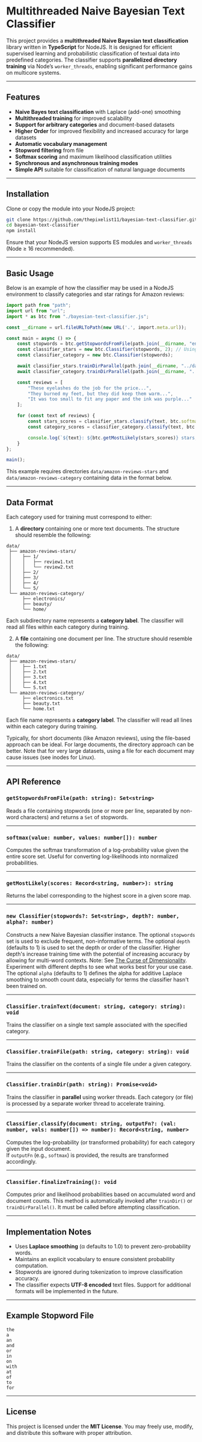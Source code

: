# Multithreaded Naive Bayesian Text Classifier

This project provides a **multithreaded Naive Bayesian text classification**
library written in **TypeScript** for NodeJS. It is designed for efficient
supervised learning and probabilistic classification of textual data into
predefined categories. The classifier supports **parallelized directory
training** via Node’s `worker_threads`, enabling significant performance
gains on multicore systems.

---

## Features

- **Naive Bayes text classification** with Laplace (add-one) smoothing
- **Multithreaded training** for improved scalability
- **Support for arbitrary categories** and document-based datasets
- **Higher Order** for improved flexibility and increased accuracy for large datasets
- **Automatic vocabulary management**
- **Stopword filtering** from file
- **Softmax scoring** and maximum likelihood classification utilities
- **Synchronous and asynchronous training modes**
- **Simple API** suitable for classification of natural language documents

---

## Installation

Clone or copy the module into your NodeJS project:

```bash
git clone https://github.com/thepixelist11/bayesian-text-classifier.git
cd bayesian-text-classifier
npm install
```

Ensure that your NodeJS version supports ES modules and `worker_threads` (Node ≥ 16 recommended).

---

## Basic Usage

Below is an example of how the classifier may be used in a NodeJS environment
to classify categories and star ratings for Amazon reviews:

```typescript
import path from "path";
import url from "url";
import * as btc from "./bayesian-text-classifier.js";

const __dirname = url.fileURLToPath(new URL('.', import.meta.url));

const main = async () => {
    const stopwords = btc.getStopwordsFromFile(path.join(__dirname, "english-stopwords"));
    const classifier_stars = new btc.Classifier(stopwords, 2); // Using bigrams (depth 2) for stars
    const classifier_category = new btc.Classifier(stopwords);

    await classifier_stars.trainDirParallel(path.join(__dirname, "../data/amazon-reviews-stars"));
    await classifier_category.trainDirParallel(path.join(__dirname, "../data/amazon-reviews-category"));

    const reviews = [
        "These eyelashes do the job for the price...",
        "They burned my feet, but they did keep them warm...",
        "It was too small to fit any paper and the ink was purple..."
    ];

    for (const text of reviews) {
        const stars_scores = classifier_stars.classify(text, btc.softmax);
        const category_scores = classifier_category.classify(text, btc.softmax);

        console.log(`${text}: ${btc.getMostLikely(stars_scores)} stars, ${btc.getMostLikely(category_scores)}`);
    }
};

main();
```

This example requires directories `data/amazon-reviews-stars` and
`data/amazon-reviews-category` containing data in the format below.

---

## Data Format

Each category used for training must correspond to either:

1. A **directory** containing one or more text documents.
The structure should resemble the following:

```text
data/
 ├── amazon-reviews-stars/
 │    ├── 1/
 │    │   ├── review1.txt
 │    │   └── review2.txt
 │    ├── 2/
 │    ├── 3/
 │    ├── 4/
 │    └── 5/
 └── amazon-reviews-category/
      ├── electronics/
      ├── beauty/
      └── home/
```

Each subdirectory name represents a **category label**. The classifier will
read all files within each category during training.

2. A **file** containing one document per line.
The structure should resemble the following:

```text
data/
 ├── amazon-reviews-stars/
 │    ├── 1.txt
 │    ├── 2.txt
 │    ├── 3.txt
 │    ├── 4.txt
 │    └── 5.txt
 └── amazon-reviews-category/
      ├── electronics.txt
      ├── beauty.txt
      └── home.txt
```

Each file name represents a **category label**.
The classifier will read all lines within each category during training.

Typically, for short documents (like Amazon reviews), using the file-based
approach can be ideal. For large documents, the directory approach can be
better. Note that for very large datasets, using a file for each document may
cause issues (see inodes for Linux).

---

## API Reference

### `getStopwordsFromFile(path: string): Set<string>`

Reads a file containing stopwords (one or more per line, separated by non-word characters) and returns a `Set` of stopwords.

---

### `softmax(value: number, values: number[]): number`

Computes the softmax transformation of a log-probability value given the entire score set.
Useful for converting log-likelihoods into normalized probabilities.

---

### `getMostLikely(scores: Record<string, number>): string`

Returns the label corresponding to the highest score in a given score map.

---

### `new Classifier(stopwords?: Set<string>, depth?: number, alpha?: number)`

Constructs a new Naive Bayesian classifier instance.
The optional `stopwords` set is used to exclude frequent, non-informative terms.
The optional `depth` (defaults to 1) is used to set the depth or order of the
classifier. Higher depth's increase training time with the potential of
increasing accuracy by allowing for multi-word contexts. Note: See [The Curse of Dimensionality](https://en.wikipedia.org/wiki/Curse_of_dimensionality).
Experiment with different depths to see what works best for your use case.
The optional `alpha` (defaults to 1) defines the alpha for additive Laplace
smoothing to smooth count data, especially for terms the classifier hasn't
been trained on.

---

### `Classifier.trainText(document: string, category: string): void`

Trains the classifier on a single text sample associated with the specified category.

---

### `Classifier.trainFile(path: string, category: string): void`

Trains the classifier on the contents of a single file under a given category.

---

### `Classifier.trainDir(path: string): Promise<void>`

Trains the classifier in **parallel** using worker threads.
Each category (or file) is processed by a separate worker thread to accelerate training.

---

### `Classifier.classify(document: string, outputFn?: (val: number, vals: number[]) => number): Record<string, number>`

Computes the log-probability (or transformed probability) for each category given the input document.  
If `outputFn` (e.g., `softmax`) is provided, the results are transformed accordingly.

---

### `Classifier.finalizeTraining(): void`

Computes prior and likelihood probabilities based on accumulated word and document counts.
This method is automatically invoked after `trainDir()` or
`trainDirParallel()`. It must be called before attempting classification.

---

## Implementation Notes

- Uses **Laplace smoothing** (α defaults to 1.0) to prevent zero-probability words.
- Maintains an explicit vocabulary to ensure consistent probability computation.
- Stopwords are ignored during tokenization to improve classification accuracy.
- The classifier expects **UTF-8 encoded** text files. Support for additional formats will be implemented in the future.

---

## Example Stopword File

```
the
a
an
and
or
in
on
with
at
of
to
for
```

---

## License

This project is licensed under the **MIT License**.
You may freely use, modify, and distribute this software with proper attribution.
